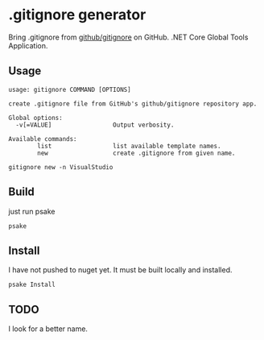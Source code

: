 # .gitignore generator

Bring .gitignore from [github/gitignore](https://github.com/github/gitignore) on GitHub. .NET Core Global Tools
Application.

## Usage

```powesehll
usage: gitignore COMMAND [OPTIONS]

create .gitignore file from GitHub's github/gitignore repository app.

Global options:
  -v[=VALUE]                 Output verbosity.

Available commands:
        list                 list available template names.
        new                  create .gitignore from given name.
```

```powesehll
gitignore new -n VisualStudio
```

## Build

just run psake

```powesehll
psake
```

## Install

I have not pushed to nuget yet. It must be built locally and installed.

```powesehll
psake Install
```

## TODO

I look for a better name.
